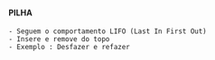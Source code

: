 #### PILHA
    - Seguem o comportamento LIFO (Last In First Out)
    - Insere e remove do topo
    - Exemplo : Desfazer e refazer 